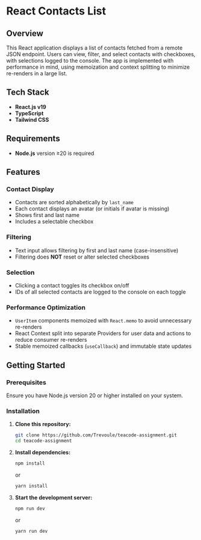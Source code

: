 # React Contacts List

## Overview

This React application displays a list of contacts fetched from a remote JSON endpoint. Users can view, filter, and select contacts with checkboxes, with selections logged to the console. The app is implemented with performance in mind, using memoization and context splitting to minimize re-renders in a large list.

## Tech Stack

- **React.js v19**
- **TypeScript**
- **Tailwind CSS**

## Requirements

- **Node.js** version ≥20 is required

## Features

### Contact Display

- Contacts are sorted alphabetically by `last_name`
- Each contact displays an avatar (or initials if avatar is missing)
- Shows first and last name
- Includes a selectable checkbox

### Filtering

- Text input allows filtering by first and last name (case-insensitive)
- Filtering does **NOT** reset or alter selected checkboxes

### Selection

- Clicking a contact toggles its checkbox on/off
- IDs of all selected contacts are logged to the console on each toggle

### Performance Optimization

- `UserItem` components memoized with `React.memo` to avoid unnecessary re-renders
- React Context split into separate Providers for user data and actions to reduce consumer re-renders
- Stable memoized callbacks (`useCallback`) and immutable state updates

## Getting Started

### Prerequisites

Ensure you have Node.js version 20 or higher installed on your system.

### Installation

1. **Clone this repository:**

   ```bash
   git clone https://github.com/Trevoule/teacode-assignment.git
   cd teacode-assignment
   ```

2. **Install dependencies:**

   ```bash
   npm install
   ```

   or

   ```bash
   yarn install
   ```

3. **Start the development server:**

   ```bash
   npm run dev
   ```

   or

   ```bash
   yarn run dev
   ```
